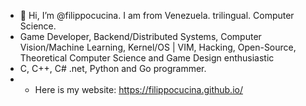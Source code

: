 - 👋 Hi, I’m @filippocucina. I am from Venezuela. trilingual. Computer Science.
- Game Developer, Backend/Distributed Systems, Computer Vision/Machine Learning, Kernel/OS | VIM, Hacking, Open-Source, Theoretical Computer Science and Game Design enthusiastic
- C, C++, C# .net, Python and Go programmer.
- - Here is my website: https://filippocucina.github.io/
